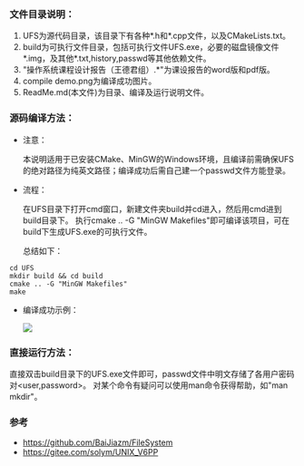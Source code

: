 ### 文件目录说明：
1) UFS为源代码目录，该目录下有各种*.h和*.cpp文件，以及CMakeLists.txt。
2) build为可执行文件目录，包括可执行文件UFS.exe，必要的磁盘镜像文件*.img，及其他*.txt,history,passwd等其他依赖文件。
3) "操作系统课程设计报告（王德君组）.*"为课设报告的word版和pdf版。
4) compile demo.png为编译成功图片。
5) ReadMe.md(本文件)为目录、编译及运行说明文件。


### 源码编译方法：
- 注意：

  本说明适用于已安装CMake、MinGW的Windows环境，且编译前需确保UFS的绝对路径为纯英文路径；编译成功后需自己建一个passwd文件方能登录。

- 流程：

  在UFS目录下打开cmd窗口，新建文件夹build并cd进入，然后用cmd进到build目录下。
  执行cmake .. -G "MinGW Makefiles"即可编译该项目，可在build下生成UFS.exe的可执行文件。

  总结如下：

```
cd UFS
mkdir build && cd build
cmake .. -G "MinGW Makefiles"
make
```

- 编译成功示例：

  <img src="http://47.92.96.62/pics/compile%20demo.png">

### 直接运行方法：

直接双击build目录下的UFS.exe文件即可，passwd文件中明文存储了各用户密码对<user,password>。
对某个命令有疑问可以使用man命令获得帮助，如"man mkdir"。

### 参考

- https://github.com/BaiJiazm/FileSystem
- https://gitee.com/solym/UNIX_V6PP